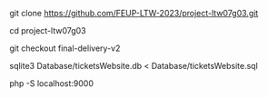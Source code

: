git clone https://github.com/FEUP-LTW-2023/project-ltw07g03.git
  
cd project-ltw07g03
  
git checkout final-delivery-v2
  
sqlite3 Database/ticketsWebsite.db < Database/ticketsWebsite.sql
                                                                
php -S localhost:9000
